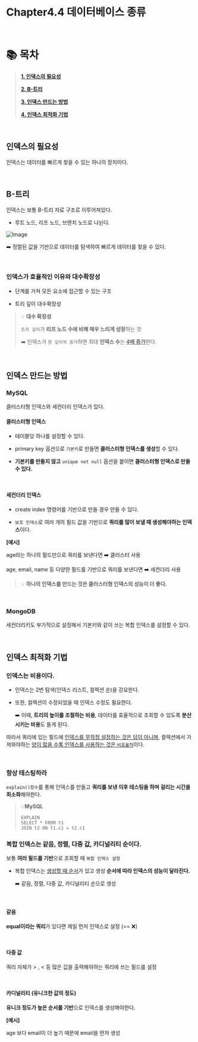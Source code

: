 # Chapter4.4 데이터베이스 종류

<br>

# 📚 목차

> **[1. 인덱스의 필요성](#인덱스의-필요성)**
>
> **[2. B-트리](#b-트리)**
> 
> **[3. 인덱스 만드는 방법](#인덱스-만드는-방법)**
> 
> **[4. 인덱스 최적화 기법](#인덱스-최적화-기법)**

<br>

## 인덱스의 필요성

인덱스는 데이터를 빠르게 찾을 수 있는 하나의 장치이다. 

<br>

## B-트리

인덱스는 보통 B-트리 자료 구조로 이루어져있다. 

- 루트 노드, 리프 노드, 브랜치 노드로 나뉜다. 

![Image](https://github.com/user-attachments/assets/fd7418cc-e8c3-4e61-85cc-6091898f00b1)


➡️ 정렬된 값을 기반으로 데이터를 탐색하여 빠르게 데이터를 찾을 수 있다. 

<br>

### 인덱스가 효율적인 이유와 대수확장성

- 단계를 거쳐 모든 요소에 접근할 수 있는 구조


- 트리 깊이 대수확장성 


> 💡 **대수 확장성**
> 
> `트리 깊이`가 **리프 노드 수에 비해 매우 느리게 성장**하는 것 
> 
> ➡️ 인덱스가 `한 깊이씩 증가`하면 최대 **인덱스 수**는 <ins>**4배 증가**</ins>한다. 

<br>

## 인덱스 만드는 방법
### MySQL

클러스터형 인덱스와 세컨더리 인덱스가 있다. 


#### 클러스터형 인덱스 

- 테이블당 하나를 설정할 수 있다. 


- primary key 옵션으로 `기본키`로 만들면 **클러스터형 인덱스를 생성**할 수 있다. 


- **기본키를 만들지 않고** `unique not null` 옵션을 붙이면 **클러스터형 인덱스로 만들 수 있다.** 

<br>

#### 세컨더리 인덱스


- create index 명령어를 기반으로 만들 경우 만들 수 있다. 


- `보조 인덱스`로 여러 개의 필드 값을 기반으로 **쿼리를 많이 보낼 때 생성해야하는 인덱스**이다. 

**[예시]**

age라는 하나의 필드만으로 쿼리를 보낸다면 ➡️ 클러스터 사용

age, email, name 등 다양한 필드를 기반으로 쿼리를 보낸다면 ➡️ 세컨더리 사용


> 💡 **하나의 인덱스를 만드는 것은 클러스터형 인덱스의 성능이 더 좋다.** 



<br>

### MongoDB

세컨더리키도 부가적으로 설정해서 기본키와 같이 쓰는 복합 인덱스를 설정할 수 있다. 

<br>

## 인덱스 최적화 기법
### 인덱스는 비용이다. 

- 인덱스는 2번 탐색(인덱스 리스트, 컬렉션 순)을 강요한다. 


- 또한, 컬렉션이 수정되었을 때 인덱스 수정도 필요한다. 

    ➡️ 이때, **트리의 높이를 조절하는 비용**, 데이터를 효율적으로 조회할 수 있도록 **분산시키는 비용**도 들게 된다. 


따라서 쿼리에 있는 필드에 <ins>인덱스를 무작정 설정하는 것은 답이 아니며</ins>, 컬렉션에서 가져와야하는 <ins>양이 많을 수록 인덱스를 사용하는 것은 `비효율적`</ins>이다. 

<br>

### 항상 테스팅하라

`explain()함수`를 통해 인덱스를 만들고 **쿼리를 보낸 이후 테스팅을 하며 걸리는 시간을 최소화**해야한다. 

> 💡**MySQL** 
> 
> ```mysql
> EXPLAIN
> SELECT * FROM t1
> JOIN t2 ON t1.c1 = t2.c1
> ```
> 
### 복합 인덱스는 같음, 정렬, 다중 값, 카디널리티 순이다. 

보통 **여러 필드를 기반**으로 조회할 때 `복합 인덱스 설정`

- 복합 인덱스는 <ins>생성할 때 순서</ins>가 있고 생성 **순서에 따라 인덱스의 성능이 달라진다.** 

    ➡️ 같음, 정렬, 다중 값, 카디널리티 순으로 생성


<br>

#### 같음

**equal이라는 쿼리**가 있다면 제일 먼저 인덱스로 설정 (== ❌)


<br>

#### 다중 값

쿼리 자체가 > , < 등 많은 값을 출력해야하는 쿼리에 쓰는 필드를 설정

<br>

#### 카디널리티 (유니크한 값의 정도)

**유니크 정도가 높은 순서를 기반**으로 인덱스를 생성해야한다. 

**[예시]**

age 보다 email이 더 높기 때문에 email을 먼저 생성